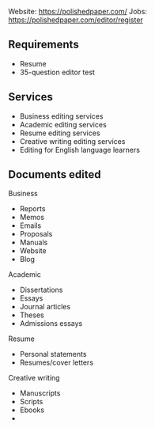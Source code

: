 Website: https://polishedpaper.com/
Jobs: https://polishedpaper.com/editor/register

## Requirements
- Resume
- 35-question editor test

## Services
- Business editing services
- Academic editing services
- Resume editing services
- Creative writing editing services
- Editing for English language learners

## Documents edited

Business
- Reports
- Memos
- Emails
- Proposals
- Manuals
- Website
- Blog

Academic
- Dissertations
- Essays
- Journal articles
- Theses
- Admissions essays

Resume
- Personal statements
- Resumes/cover letters

Creative writing
- Manuscripts
- Scripts
- Ebooks
- 